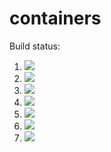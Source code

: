 # containers


Build status:

1. [![](https://github.com/dwang862/containers-hw/workflows/tests-fibonacci/badge.svg)](https://github.com/mikeizbicki/containers/actions?query=workflow%3Atests-fibonacci)
1. [![](https://github.com/dwang862/containers-hw/workflows/tests-range/badge.svg)](https://github.com/mikeizbicki/containers/actions?query=workflow%3Atests-range)
1. [![](https://github.com/dwang862/containers-hw/workflows/tests-unicode/badge.svg)](https://github.com/mikeizbicki/containers/actions?query=workflow%3Atests-unicode)
1. [![](https://github.com/dwang862/containers-hw/workflows/tests-BinaryTree/badge.svg)](https://github.com/mikeizbicki/containers/actions?query=workflow%3Atests-BinaryTree)
1. [![](https://github.com/dwang862/containers-hw/workflows/tests-BST/badge.svg)](https://github.com/mikeizbicki/containers/actions?query=workflow%3Atests-BST)
1. [![](https://github.com/dwang862/containers-hw/workflows/tests-AVLTree/badge.svg)](https://github.com/mikeizbicki/containers/actions?query=workflow%3Atests-AVLTree)
1. [![](https://github.com/dwang862/containers-hw/workflows/tests-Heap/badge.svg)](https://github.com/mikeizbicki/containers/actions?query=workflow%3Atests-Heap)
